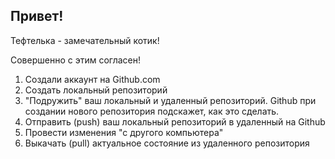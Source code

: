 ## Привет!

Тефтелька - замечательный котик!

Совершенно с этим согласен!

1. Создали аккаунт на Github.com
2. Создать локальный репозиторий
3. "Подружить" ваш локальный и удаленный репозиторий. Github при создании нового репозитория подскажет, как это сделать.
4. Отправить (push) ваш локальный репозиторий в удаленный на Github
5. Провести изменения "с другого компьютера"
6. Выкачать (pull) актуальное состояние из удаленного репозитория
 